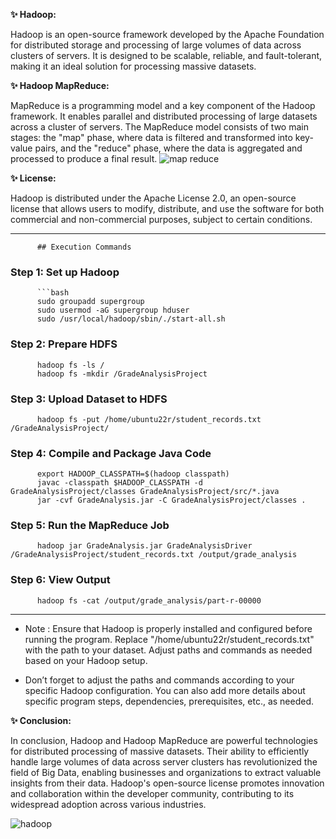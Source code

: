 **✨ Hadoop:**

Hadoop is an open-source framework developed by the Apache Foundation for distributed storage and processing of large volumes of data across clusters of servers. It is designed to be scalable, reliable, and fault-tolerant, making it an ideal solution for processing massive datasets.

**✨ Hadoop MapReduce:**

MapReduce is a programming model and a key component of the Hadoop framework. It enables parallel and distributed processing of large datasets across a cluster of servers. The MapReduce model consists of two main stages: the "map" phase, where data is filtered and transformed into key-value pairs, and the "reduce" phase, where the data is aggregated and processed to produce a final result.
![map reduce](https://github.com/WissalManseri/Hadoop-Map-Reduce/assets/135167709/2b7c3971-bed7-4516-841d-8526fe10c438)



**✨ License:**

Hadoop is distributed under the Apache License 2.0, an open-source license that allows users to modify, distribute, and use the software for both commercial and non-commercial purposes, subject to certain conditions.


______________________________________________

          ## Execution Commands

### Step 1: Set up Hadoop

          ```bash
          sudo groupadd supergroup
          sudo usermod -aG supergroup hduser
          sudo /usr/local/hadoop/sbin/./start-all.sh
          
### Step 2: Prepare HDFS


          hadoop fs -ls /
          hadoop fs -mkdir /GradeAnalysisProject

### Step 3: Upload Dataset to HDFS

          hadoop fs -put /home/ubuntu22r/student_records.txt /GradeAnalysisProject/

### Step 4: Compile and Package Java Code
          export HADOOP_CLASSPATH=$(hadoop classpath)
          javac -classpath $HADOOP_CLASSPATH -d GradeAnalysisProject/classes GradeAnalysisProject/src/*.java
          jar -cvf GradeAnalysis.jar -C GradeAnalysisProject/classes .

### Step 5: Run the MapReduce Job
          hadoop jar GradeAnalysis.jar GradeAnalysisDriver /GradeAnalysisProject/student_records.txt /output/grade_analysis

### Step 6: View Output
          hadoop fs -cat /output/grade_analysis/part-r-00000

______________________________________________

- Note : 
Ensure that Hadoop is properly installed and configured before running the program.
Replace "/home/ubuntu22r/student_records.txt" with the path to your dataset.
Adjust paths and commands as needed based on your Hadoop setup.

- Don’t forget to adjust the paths and commands according to your specific Hadoop configuration. You can also add more details about specific program steps, dependencies, prerequisites, etc., as needed.



**✨ Conclusion:**

In conclusion, Hadoop and Hadoop MapReduce are powerful technologies for distributed processing of massive datasets. Their ability to efficiently handle large volumes of data across server clusters has revolutionized the field of Big Data, enabling businesses and organizations to extract valuable insights from their data. Hadoop's open-source license promotes innovation and collaboration within the developer community, contributing to its widespread adoption across various industries.



![hadoop](https://github.com/WissalManseri/Hadoop-Map-Reduce/assets/135167709/fd7932d7-e927-456b-a92d-098718e5b29d)

